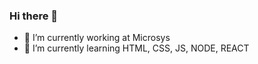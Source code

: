 ### Hi there 👋


- 🔭 I’m currently working at Microsys
- 🌱 I’m currently learning HTML, CSS, JS, NODE, REACT


